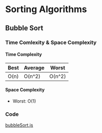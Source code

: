 # Sorting Algorithms

## Bubble Sort
### Time Comlexity & Space Complexity
#### Time Complexity
| Best | Average | Worst |
|------|---------|-------|
| O(n) | O(n^2)  | O(n^2)|
#### Space Complexity
- Worst: O(1)
### Code
[bubbleSort.js](./bubbleSort.js)